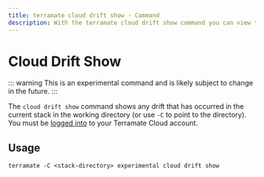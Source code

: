 ```yaml
---
title: terramate cloud drift show - Command
description: With the terramate cloud drift show command you can view the drift that has occurred on a stack
---
```


# Cloud Drift Show

::: warning
This is an experimental command and is likely subject to change in the future.
:::

The `cloud drift show` command shows any drift that has occurred in the current stack in the working directory (or use `-C` to point to the directory). You must be [logged into](./cloud-login.md) to your Terramate Cloud account.

## Usage

`terramate -C <stack-directory> experimental cloud drift show`

